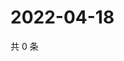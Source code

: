 # 2022-04-18

共 0 条

<!-- BEGIN WEIBO -->
<!-- 最后更新时间 Mon Apr 18 2022 06:12:15 GMT+0800 (China Standard Time) -->

<!-- END WEIBO -->
